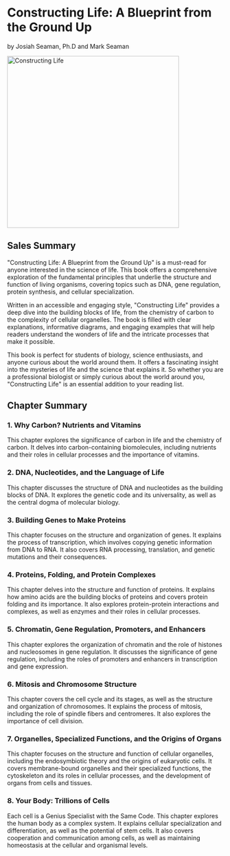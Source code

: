 # Constructing Life: A Blueprint from the Ground Up

by Josiah Seaman, Ph.D and Mark Seaman


<a href="/static/images/Shrinking-World-Pubs/Genetics/ConstructingLife.png">
<img src="/static/images/Shrinking-World-Pubs/Genetics/ConstructingLife.png"
style='max-width: 100%;' width="400" alt="Constructing Life">
</a>


## Sales Summary

"Constructing Life: A Blueprint from the Ground Up" is a must-read for anyone interested in the
science of life. This book offers a comprehensive exploration of the fundamental principles that
underlie the structure and function of living organisms, covering topics such as DNA, gene
regulation, protein synthesis, and cellular specialization. 

Written in an accessible and engaging style, "Constructing Life" provides a deep dive into the
building blocks of life, from the chemistry of carbon to the complexity of cellular organelles. The
book is filled with clear explanations, informative diagrams, and engaging examples that will help
readers understand the wonders of life and the intricate processes that make it possible.

This book is perfect for students of biology, science enthusiasts, and anyone curious about the
world around them. It offers a fascinating insight into the mysteries of life and the science that
explains it. So whether you are a professional biologist or simply curious about the world around
you, "Constructing Life" is an essential addition to your reading list.


## Chapter Summary

### 1. Why Carbon? Nutrients and Vitamins 

This chapter explores the significance of carbon in life and the chemistry of carbon. It delves into
carbon-containing biomolecules, including nutrients and their roles in cellular processes and the
importance of vitamins.

### 2. DNA, Nucleotides, and the Language of Life 

This chapter discusses the structure of DNA and nucleotides as the building blocks of DNA. It
explores the genetic code and its universality, as well as the central dogma of molecular biology.

### 3. Building Genes to Make Proteins 

This chapter focuses on the structure and organization of genes. It explains the process of
transcription, which involves copying genetic information from DNA to RNA. It also covers RNA
processing, translation, and genetic mutations and their consequences.

### 4. Proteins, Folding, and Protein Complexes 

This chapter delves into the structure and function of proteins. It explains how amino acids are the
building blocks of proteins and covers protein folding and its importance. It also explores
protein-protein interactions and complexes, as well as enzymes and their roles in cellular
processes.

### 5. Chromatin, Gene Regulation, Promoters, and Enhancers 

This chapter explores the organization of chromatin and the role of histones and nucleosomes in gene
regulation. It discusses the significance of gene regulation, including the roles of promoters and
enhancers in transcription and gene expression.

### 6. Mitosis and Chromosome Structure 

This chapter covers the cell cycle and its stages, as well as the structure and organization of
chromosomes. It explains the process of mitosis, including the role of spindle fibers and
centromeres. It also explores the importance of cell division.

### 7. Organelles, Specialized Functions, and the Origins of Organs 

This chapter focuses on the structure and function of cellular organelles, including the
endosymbiotic theory and the origins of eukaryotic cells. It covers membrane-bound organelles and
their specialized functions, the cytoskeleton and its roles in cellular processes, and the
development of organs from cells and tissues.

### 8. Your Body: Trillions of Cells 

Each cell is a Genius Specialist with the Same Code. This chapter explores the human body as a
complex system. It explains cellular specialization and differentiation, as well as the potential
of stem cells. It also covers cooperation and communication among cells, as well as maintaining
homeostasis at the cellular and organismal levels.

